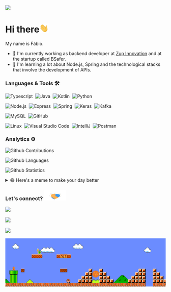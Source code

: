 
![](http://estruyf-github.azurewebsites.net/api/VisitorHit?user=fflucas&repo=fflucas&countColorcountColor)

<h1>Hi there<img src="https://github.com/fflucas/fflucas/blob/main/Assets/Hi.gif" width="29px"></h1>

My name is Fábio.

- 🔭 I'm currently working as backend developer at [Zup Innovation](https://www.zup.com.br/) and at the startup called BSafer.
- 🌱 I'm learning a lot about Node.js, Spring and the technological stacks that involve the development of APIs.

### Languages & Tools 🛠

![Typescript](https://img.shields.io/badge/-Typescript-05122A?style=flat&logo=typescript)&nbsp;
![Java](https://img.shields.io/badge/-Java-05122A?style=flat&logo=java)&nbsp;
![Kotlin](https://img.shields.io/badge/-Kotlin-05122A?style=flat&logo=kotlin)&nbsp;
![Python](https://img.shields.io/badge/-Python-05122A?style=flat&logo=python)&nbsp;

![Node.js](https://img.shields.io/badge/-Node.js-05122A?style=flat&logo=node.js)&nbsp;
![Express](https://img.shields.io/badge/-Express-05122A?style=flat&logo=express)&nbsp;
![Spring](https://img.shields.io/badge/-Spring-05122A?style=flat&logo=spring)&nbsp;
![Keras](https://img.shields.io/badge/-Keras-05122A?style=flat&logo=keras)&nbsp;
![Kafka](https://img.shields.io/badge/-Kafka-05122A?style=flat&logo=apache)&nbsp;


![MySQL](https://img.shields.io/badge/-MySQL-05122A?style=flat&logo=mysql)&nbsp;
![GitHub](https://img.shields.io/badge/-GitHub-05122A?style=flat&logo=github)&nbsp;

![Linux](https://img.shields.io/badge/-Linux-05122A?style=flat&logo=linux&logoColor=white)&nbsp;
![Visual Studio Code](https://img.shields.io/badge/-Visual%20Studio%20Code-05122A?style=flat&logo=visual-studio-code&logoColor=007ACC)&nbsp;
![IntelliJ](https://img.shields.io/badge/-IntelliJ-05122A?style=flat&logo=jetbrains)&nbsp;
![Postman](https://img.shields.io/badge/-Postman-05122A?style=flat&logo=postman)&nbsp;

### Analytics ⚙️

![Github Contributions](https://github-readme-streak-stats.herokuapp.com/?user=fflucas&hide_border=true&theme=tokyonight)

![Github Languages](https://github-readme-stats.vercel.app/api/top-langs/?username=fflucas&layout=compact&count_private=true&theme=tokyonight)

![Github Statistics](https://github-readme-stats.vercel.app/api/?username=fflucas&count_private=true&theme=tokyonight&show_icons=true)

<details>
  <summary>😄 Here's a meme to make your day better</summary>
   <a href="https://github.com/fflucas"><img src="https://github.com/fflucas/fflucas/blob/main/Assets/avengers.jpg" title="Meme" alt="Please refresh the page if the meme doesn't show up." height="350"></a>
</details>

### Let's connect? <img src="https://github.com/fflucas/fflucas/blob/main/Assets/Handshake.gif" height="32px">

<p align="left">

<a href="https://www.linkedin.com/in/fflucas/"><img src="https://img.shields.io/badge/-LinkedIn-0077B5?style=flat&logo=Linkedin&logoColor=white"/></a>

<a href="https://fflucas.medium.com/"><img src="https://img.shields.io/badge/-Medium-%2312100E?style=flat&logo=medium&logoColor=white"/></a>


<a href="mailto:fflucas@hotmail.com"><img src="https://img.shields.io/badge/-fflucas@hotmail.com-3677D1?style=flat&logo=gmail&logoColor=white"/></a>
</p>

<img src="https://github.com/fflucas/fflucas/blob/main/Assets/Mario_Gameplay.gif" alt="Mario Game" width="980">
